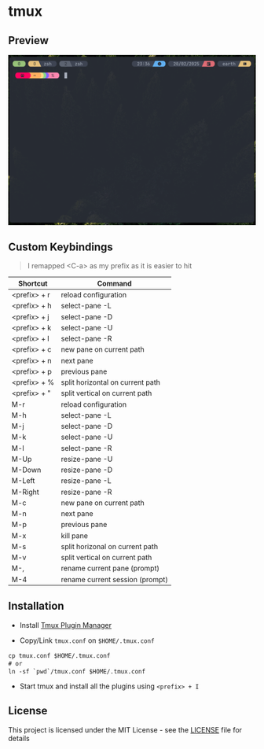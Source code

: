 # tmux

## Preview

![preview](/screenshots/preview.png)

## Custom Keybindings

> I remapped \<C-a> as my prefix as it is easier to hit

| Shortcut      | Command                          |
| ------------- | -------------------------------- |
| \<prefix> + r | reload configuration             |
| \<prefix> + h | select-pane -L                   |
| \<prefix> + j | select-pane -D                   |
| \<prefix> + k | select-pane -U                   |
| \<prefix> + l | select-pane -R                   |
| \<prefix> + c | new pane on current path         |
| \<prefix> + n | next pane                        |
| \<prefix> + p | previous pane                    |
| \<prefix> + % | split horizontal on current path |
| \<prefix> + " | split vertical on current path   |
| M-r           | reload configuration             |
| M-h           | select-pane -L                   |
| M-j           | select-pane -D                   |
| M-k           | select-pane -U                   |
| M-l           | select-pane -R                   |
| M-Up          | resize-pane -U                   |
| M-Down        | resize-pane -D                   |
| M-Left        | resize-pane -L                   |
| M-Right       | resize-pane -R                   |
| M-c           | new pane on current path         |
| M-n           | next pane                        |
| M-p           | previous pane                    |
| M-x           | kill pane                        |
| M-s           | split horizonal on current path  |
| M-v           | split vertical on current path   |
| M-,           | rename current pane (prompt)     |
| M-4           | rename current session (prompt)  |

## Installation

- Install [Tmux Plugin Manager](https://github.com/tmux-plugins/tpm)

- Copy/Link `tmux.conf` on `$HOME/.tmux.conf`

```shell
cp tmux.conf $HOME/.tmux.conf
# or
ln -sf `pwd`/tmux.conf $HOME/.tmux.conf
```

- Start tmux and install all the plugins using `<prefix> + I`


## License

This project is licensed under the MIT License - see the [LICENSE](LICENSE) file for details
